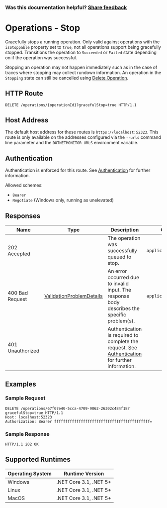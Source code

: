 
### Was this documentation helpful? [Share feedback](https://www.research.net/r/DGDQWXH?src=documentation%2Fapi%2Foperations-stop)

# Operations - Stop

Gracefully stops a running operation. Only valid against operations with the `isStoppable` property set to `true`, not all operations support being gracefully stopped. Transitions the operation to `Succeeded` or `Failed` state depending on if the operation was successful.

Stopping an operation may not happen immediately such as in the case of traces where stopping may collect rundown information. An operation in the `Stopping` state can still be cancelled using [Delete Operation](operations-delete.md).

## HTTP Route

```http
DELETE /operations/{operationId}?gracefulStop=true HTTP/1.1
```

## Host Address

The default host address for these routes is `https://localhost:52323`. This route is only available on the addresses configured via the `--urls` command line parameter and the `DOTNETMONITOR_URLS` environment variable.

## Authentication

Authentication is enforced for this route. See [Authentication](./../authentication.md) for further information.

Allowed schemes:
- `Bearer`
- `Negotiate` (Windows only, running as unelevated)

## Responses

| Name | Type | Description | Content Type |
|---|---|---|---|
| 202 Accepted |  | The operation was successfully queued to stop. | `application/json` |
| 400 Bad Request | [ValidationProblemDetails](definitions.md#validationproblemdetails) | An error occurred due to invalid input. The response body describes the specific problem(s). | `application/problem+json` |
| 401 Unauthorized | | Authentication is required to complete the request. See [Authentication](./../authentication.md) for further information. | |

## Examples

### Sample Request

```http
DELETE /operations/67f07e40-5cca-4709-9062-26302c484f18?gracefulStop=true HTTP/1.1
Host: localhost:52323
Authorization: Bearer fffffffffffffffffffffffffffffffffffffffffff=
```

### Sample Response

```http
HTTP/1.1 202 OK
```

## Supported Runtimes

| Operating System | Runtime Version |
|---|---|
| Windows | .NET Core 3.1, .NET 5+ |
| Linux | .NET Core 3.1, .NET 5+ |
| MacOS | .NET Core 3.1, .NET 5+ |
